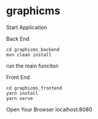 # graphicms
Start Application

Back End
``` shell
cd graphicms_backend
mvn clean install
```

run the main funciton

Front End

``` shell
cd graphicms_frontend
yarn install
yarn serve
```

Open Your Browser
localhost:8080